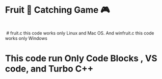 # Fruit 🍓 Catching Game 🎮
#
<img href="#">
# fruit.c this code works only Linux and Mac OS. And winfruit.c this code works only Windows 

# This code run Only Code Blocks , VS code, and Turbo C++
